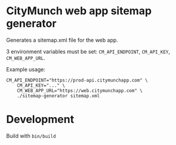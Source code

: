 CityMunch web app sitemap generator
===================================

Generates a sitemap.xml file for the web app.

3 environment variables must be set: `CM_API_ENDPOINT`, `CM_API_KEY`, `CM_WEB_APP_URL`.

Example usage:

```
CM_API_ENDPOINT="https://prod-api.citymunchapp.com" \
	CM_API_KEY="..." \
	CM_WEB_APP_URL="https://web.citymunchapp.com" \
	./sitemap-generator sitemap.xml
```

Development
===========

Build with `bin/build`

